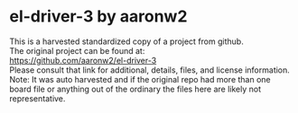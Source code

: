 
# el-driver-3 by aaronw2  
This is a harvested standardized copy of a project from github.  
The original project can be found at:  
https://github.com/aaronw2/el-driver-3  
Please consult that link for additional, details, files, and license information.  
Note: It was auto harvested and if the original repo had more than one board file or anything out of the ordinary the files here are likely not representative.  
    
